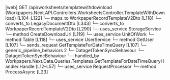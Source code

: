 [web] GET /api/worksheets/templatewithdownload  (Workpapers.Next.API.Controllers.WorksheetsController.TemplateWithDownload)  [L104–L122]
  └─ maps_to WorkpaperRecordTemplateV2Dto [L118]
    └─ converts_to LegacyDocumentDto [L343]
    └─ converts_to WorkpaperRecordTemplateV2Dto [L290]
  └─ uses_service StorageService
    └─ method CreateDownloadUrl [L119]
  └─ uses_service UnitOfWork
    └─ method Table [L118]
  └─ uses_service UserService
    └─ method GetUser [L107]
  └─ sends_request GetTemplateForDateTimeQuery [L107]
    └─ generic_pipeline_behaviors 2
      └─ DatagetTokenSyncBehaviour
      └─ DatagetTokenSyncBehaviour
    └─ handled_by Workpapers.Next.Data.Queries.Templates.GetTemplateForDateTimeQueryHandler.Handle [L12–L57]
      └─ uses_service RequestProcessor
        └─ method ProcessAsync [L23]

